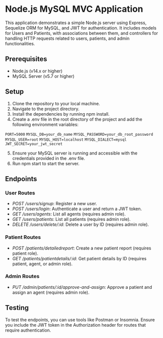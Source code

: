 # Node.js MySQL MVC Application

This application demonstrates a simple Node.js server using Express, Sequelize ORM for MySQL, and JWT for authentication. It includes models for Users and Patients, with associations between them, and controllers for handling HTTP requests related to users, patients, and admin functionalities.

## Prerequisites

- Node.js (v14.x or higher)
- MySQL Server (v5.7 or higher)

## Setup

1. Clone the repository to your local machine.
2. Navigate to the project directory.
3. Install the dependencies by running npm install.
4. Create a .env file in the root directory of the project and add the following environment variables:

``PORT=5000``
``MYSQL_DB=your_db_name``
``MYSQL_PASSWORD=your_db_root_password``
``MYSQL_USER=root``
``MYSQL_HOST=localhost``
``MYSQL_DIALECT=mysql``
``JWT_SECRET=your_jwt_secret``


5. Ensure your MySQL server is running and accessible with the credentials provided in the .env file.
6. Run npm start to start the server.

## Endpoints

### User Routes

- *POST /users/signup*: Register a new user.
- *POST /users/login*: Authenticate a user and return a JWT token.
- *GET /users/agents*: List all agents (requires admin role).
- *GET /users/patients*: List all patients (requires admin role).
- *DELETE /users/delete/:id*: Delete a user by ID (requires admin role).

### Patient Routes

- *POST /patients/detailedreport*: Create a new patient report (requires patient role).
- *GET /patients/patientdetails/:id*: Get patient details by ID (requires patient, agent, or admin role).

### Admin Routes

- *PUT /admin/patients/:id/approve-and-assign*: Approve a patient and assign an agent (requires admin role).

## Testing

To test the endpoints, you can use tools like Postman or Insomnia. Ensure you include the JWT token in the Authorization header for routes that require authentication.
